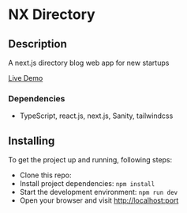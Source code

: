 # NX Directory

## Description

A next.js directory blog web app for new startups

[Live Demo](https://6880194bee47d972f99f6a6f--willowy-brioche-b1660c.netlify.app/)

### Dependencies

- TypeScript, react.js, next.js, Sanity, tailwindcss

## Installing

To get the project up and running, following steps:

- Clone this repo:
- Install project dependencies: `npm install`
- Start the development environment: `npm run dev`
- Open your browser and visit <http://localhost:port>

